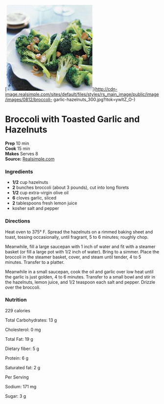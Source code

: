 [![](./images/5b84adf7-e643-4c26-bd8d-13e9dd803d24.jpg)](http://cdn-image.realsimple.com/sites/default/files/styles/rs_main_image/public/image/images/0812/broccoli-
garlic-hazelnuts_300.jpg?itok=ywltZ_O-)

#  Broccoli with Toasted Garlic and Hazelnuts

**Prep** 10 min  
**Cook** 15 min  
**Makes** Serves 8  
**Source:** [Realsimple.com](http://www.realsimple.com/food-recipes/browse-all-recipes/broccoli-toasted-garlic-hazelnuts)

###  Ingredients

  *  **1/2** cup hazelnuts
  *  **2** bunches broccoli (about 3 pounds), cut into long florets
  *  **1/2** cup extra-virgin olive oil
  *  **6** cloves garlic, sliced
  *  **2** tablespoons fresh lemon juice
  * kosher salt and pepper

###  Directions

Heat oven to 375° F. Spread the hazelnuts on a rimmed baking sheet and toast,
tossing occasionally, until fragrant, 5 to 6 minutes; roughly chop.

Meanwhile, fill a large saucepan with 1 inch of water and fit with a steamer
basket (or fill a large pot with 1/2 inch of water). Bring to a simmer. Place
the broccoli in the steamer basket, cover, and steam until tender, 4 to 5
minutes. Transfer to a platter.

Meanwhile in a small saucepan, cook the oil and garlic over low heat until the
garlic is just golden, 4 to 6 minutes. Transfer to a small bowl and stir in
the hazelnuts, lemon juice, and 1/2 teaspoon each salt and pepper. Drizzle
over the broccoli.

###  Nutrition

229 calories

Total Carbohydrates: 13 g

Cholesterol: 0 mg

Total Fat: 19 g

Dietary fiber: 5 g

Protein: 6 g

Saturated fat: 2 g

Per Serving

Sodium: 171 mg

Sugar: 3 g

